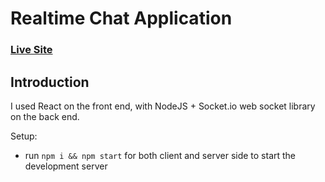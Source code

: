 # Realtime Chat Application

### [Live Site](https://realtime-chat-application.netlify.com)


## Introduction

I used  React on the front end, with NodeJS + Socket.io web socket library on the back end. 

Setup:
- run ```npm i && npm start``` for both client and server side to start the development server

